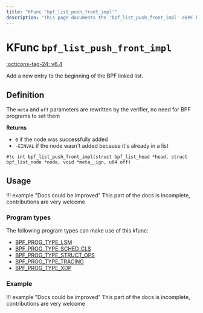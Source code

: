 ```yaml
---
title: "KFunc 'bpf_list_push_front_impl'"
description: "This page documents the 'bpf_list_push_front_impl' eBPF kfunc, including its definition, usage, program types that can use it, and examples."
---
```

# KFunc `bpf_list_push_front_impl`

<!-- [FEATURE_TAG](bpf_list_push_front_impl) -->
[:octicons-tag-24: v6.4](https://github.com/torvalds/linux/commit/d2dcc67df910dd85253a701b6a5b747f955d28f5)
<!-- [/FEATURE_TAG] -->

Add a new entry to the beginning of the BPF linked list.

## Definition

The `meta` and `off` parameters are rewritten by the verifier, no need for BPF programs to set them

**Returns**

* `0` if the node was successfully added
* `-EINVAL` if the node wasn't added because it's already in a list

<!-- [KFUNC_DEF] -->
`#!c int bpf_list_push_front_impl(struct bpf_list_head *head, struct bpf_list_node *node, void *meta__ign, u64 off)`
<!-- [/KFUNC_DEF] -->

## Usage

!!! example "Docs could be improved"
    This part of the docs is incomplete, contributions are very welcome

### Program types

The following program types can make use of this kfunc:

<!-- [KFUNC_PROG_REF] -->
- [BPF_PROG_TYPE_LSM](../program-type/BPF_PROG_TYPE_LSM.md)
- [BPF_PROG_TYPE_SCHED_CLS](../program-type/BPF_PROG_TYPE_SCHED_CLS.md)
- [BPF_PROG_TYPE_STRUCT_OPS](../program-type/BPF_PROG_TYPE_STRUCT_OPS.md)
- [BPF_PROG_TYPE_TRACING](../program-type/BPF_PROG_TYPE_TRACING.md)
- [BPF_PROG_TYPE_XDP](../program-type/BPF_PROG_TYPE_XDP.md)
<!-- [/KFUNC_PROG_REF] -->

### Example

!!! example "Docs could be improved"
    This part of the docs is incomplete, contributions are very welcome

